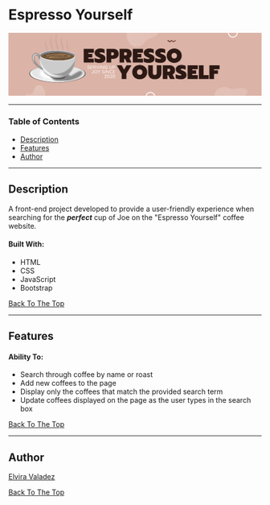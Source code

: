 # Espresso Yourself
<p align="center">
    <img src="img/espresso-yourself.png" alt="Espresso Self">
</p>

---

### Table of Contents
- [Description](#description)
- [Features](#features)
- [Author](#author)

---

## Description
A front-end project developed to provide a user-friendly experience when searching for the ***perfect*** cup of Joe on the "Espresso Yourself" coffee website.  

#### Built With:
* HTML
* CSS
* JavaScript
* Bootstrap

[Back To The Top](#espresso-yourself)

---

## Features
#### Ability To:
* Search through coffee by name or roast
* Add new coffees to the page
* Display only the coffees that match the provided search term
* Update coffees displayed on the page as the user types in the search box

[Back To The Top](#espresso-yourself)

---

## Author
[Elvira Valadez](https://github.com/elviravaladez)

[Back To The Top](#espresso-yourself)
